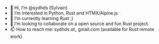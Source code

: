 - 👋 Hi, I’m @sydhds (Sylvain)
- 👀 I’m interested in Python, Rust and HTMX/Alpine.js 
- 🌱 I’m currently learning Rust ;)
- 💞️ I’m looking to collaborate on a open source and fun Rust project.
- 📫 How to reach me: sydhds _at__ gmail.com (available for Rust remote work) 

<!---
sydhds/sydhds is a ✨ special ✨ repository because its `README.md` (this file) appears on your GitHub profile.
You can click the Preview link to take a look at your changes.
--->
